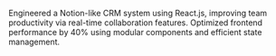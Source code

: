 Engineered a Notion-like CRM system using React.js, improving team productivity via real-time collaboration features. Optimized frontend performance by 40% using modular components and efficient state management.
